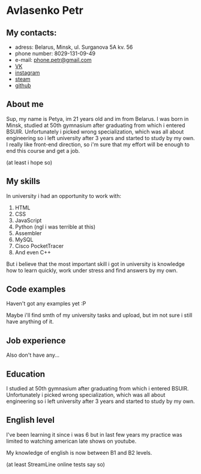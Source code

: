 # **Avlasenko Petr**

## **My contacts:**

* adress: Belarus, Minsk, ul. Surganova 5A kv. 56
* phone number: 8029-131-09-49
* e-mail: phone.petr@gmail.com
* [VK](https://vk.com/avlasenkopetr)
* [instagram](https://www.instagram.com/avlasenko_petr/)
* [steam](https://steamcommunity.com/id/diinah/)
* [github](https://github.com/AvlasenkoPetr)

## **About me**

Sup, my name is Petya, im 21 years old and im from Belarus. I was born in Minsk, studied at 50th gymnasium after graduating from which i entered BSUIR. Unfortunately i picked wrong specialization, which was all about engineering so i left university after 3 years and started to study by my own. I really like front-end direction, so i'm sure that my effort will be enough to end this course and get a job. 

(at least i hope so)

## **My skills**

In university i had an opportunity to work with:
1. HTML
1. CSS
2. JavaScript
3. Python (ngl i was terrible at this)
4. Assembler
2. MySQL
3. Cisco PocketTracer
3. And even C++

But i believe that the most important skill i got in university is knowledge how to learn quickly, work under stress and find answers by my own.


## **Code examples**

Haven't got any examples yet :P 

Maybe i'll find smth of my university tasks and upload, but im not sure i still have anything of it.

## **Job experience**

Also don't have any...

## **Education**

I studied at 50th gymnasium after graduating from which i entered BSUIR. Unfortunately i picked wrong specialization, which was all about engineering so i left university after 3 years and started to study by my own.

## **English level**

I've been learning it since i was 6 but in last few years my practice was limited to watching american late shows on youtube.

My knowledge of english is now between B1 and B2 levels.

(at least StreamLine online tests say so)